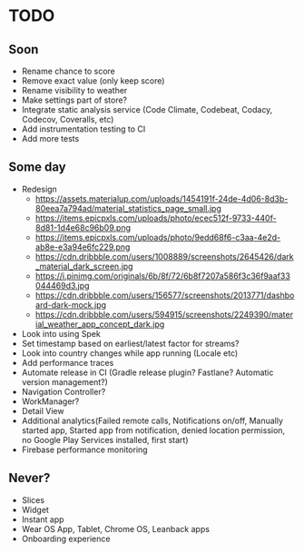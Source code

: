 # TODO

## Soon
* Rename chance to score
* Remove exact value (only keep score)
* Rename visibility to weather
* Make settings part of store?
* Integrate static analysis service (Code Climate, Codebeat, Codacy, Codecov, Coveralls, etc)
* Add instrumentation testing to CI
* Add more tests

## Some day
* Redesign
  * https://assets.materialup.com/uploads/1454191f-24de-4d06-8d3b-80eea7a794ad/material_statistics_page_small.jpg
  * https://items.epicpxls.com/uploads/photo/ecec512f-9733-440f-8d81-1d4e68c96b09.png
  * https://items.epicpxls.com/uploads/photo/9edd68f6-c3aa-4e2d-ab8e-e3a94e6fc229.png
  * https://cdn.dribbble.com/users/1008889/screenshots/2645426/dark_material_dark_screen.jpg
  * https://i.pinimg.com/originals/6b/8f/72/6b8f7207a586f3c36f9aaf33044469d3.jpg
  * https://cdn.dribbble.com/users/156577/screenshots/2013771/dashboard-dark-mock.jpg
  * https://cdn.dribbble.com/users/594915/screenshots/2249390/material_weather_app_concept_dark.jpg
* Look into using Spek
* Set timestamp based on earliest/latest factor for streams?
* Look into country changes while app running (Locale etc)
* Add performance traces
* Automate release in CI (Gradle release plugin? Fastlane? Automatic version management?)
* Navigation Controller?
* WorkManager?
* Detail View
* Additional analytics(Failed remote calls, Notifications on/off, Manually started app, Started app from notification, denied location permission, no Google Play Services installed, first start)
* Firebase performance monitoring

## Never?
* Slices
* Widget
* Instant app
* Wear OS App, Tablet, Chrome OS, Leanback apps
* Onboarding experience
